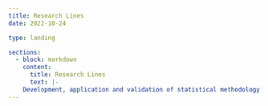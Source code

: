 ```yaml
---
title: Research Lines
date: 2022-10-24

type: landing

sections:
  - block: markdown
    content:
      title: Research Lines
      text: |-
    Development, application and validation of statistical methodology in the field of Biosanitary and Experimental Sciences, providing methodological support to groups in these areas, trying to respond to real problems and promoting the transfer of research. Specific lines of research: 1) Alternatives for statistical modeling of patient-perceived outcomes and applications; 2) Development, implementation and validation of loss-to-follow-up treatment methods in longitudinal studies; 3) Development of predictive models and creation of technological tools for use in clinical practice; 4) Development and validation of questionnaires aimed at measuring patient-perceived outcomes.      
---
```

